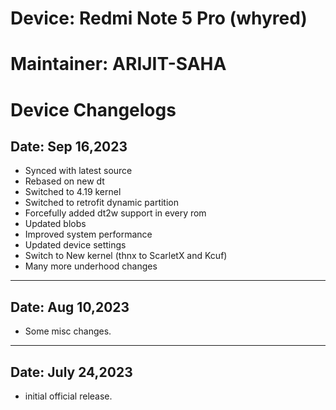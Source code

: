 Device: Redmi Note 5 Pro (whyred)
=========================
Maintainer: ARIJIT-SAHA
==================
Device Changelogs
==================
Date: Sep 16,2023
------------------
- Synced with latest source
- Rebased on new dt
- Switched to 4.19 kernel
- Switched to retrofit dynamic partition
- Forcefully added dt2w support in every rom
- Updated blobs
- Improved system performance
- Updated device settings
- Switch to New kernel (thnx to ScarletX and Kcuf)
- Many more underhood changes

------------------
Date: Aug 10,2023
------------------
- Some misc changes.


------------------
Date: July 24,2023
------------------
- initial official release.

